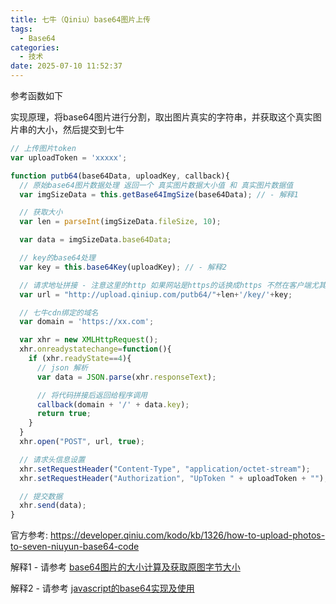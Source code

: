 ```yaml
---
title: 七牛（Qiniu）base64图片上传
tags:
  - Base64
categories:
  - 技术
date: 2025-07-10 11:52:37
---
```


参考函数如下

实现原理，将base64图片进行分割，取出图片真实的字符串，并获取这个真实图片串的大小，然后提交到七牛

```js
// 上传图片token
var uploadToken = 'xxxxx';

function putb64(base64Data, uploadKey, callback){
  // 原始base64图片数据处理 返回一个 真实图片数据大小值 和 真实图片数据值
  var imgSizeData = this.getBase64ImgSize(base64Data); // - 解释1

  // 获取大小
  var len = parseInt(imgSizeData.fileSize, 10);

  var data = imgSizeData.base64Data;

  // key的base64处理
  var key = this.base64Key(uploadKey); // - 解释2

  // 请求地址拼接 - 注意这里的http 如果网站是https的话换成https 不然在客户端尤其是iOS 端会出现异常
  var url = "http://upload.qiniup.com/putb64/"+len+'/key/'+key;

  // 七牛cdn绑定的域名
  var domain = 'https://xx.com';

  var xhr = new XMLHttpRequest();
  xhr.onreadystatechange=function(){
    if (xhr.readyState==4){
      // json 解析
      var data = JSON.parse(xhr.responseText);

      // 将代码拼接后返回给程序调用
      callback(domain + '/' + data.key);
      return true;
    }
  }
  xhr.open("POST", url, true);

  // 请求头信息设置
  xhr.setRequestHeader("Content-Type", "application/octet-stream");
  xhr.setRequestHeader("Authorization", "UpToken " + uploadToken + "");

  // 提交数据
  xhr.send(data);
}
```

官方参考: https://developer.qiniu.com/kodo/kb/1326/how-to-upload-photos-to-seven-niuyun-base64-code

解释1 - 请参考 [base64图片的大小计算及获取原图字节大小](https://www.gowhich.com/blog/996)

解释2 - 请参考 [javascript的base64实现及使用](https://www.gowhich.com/blog/997)
